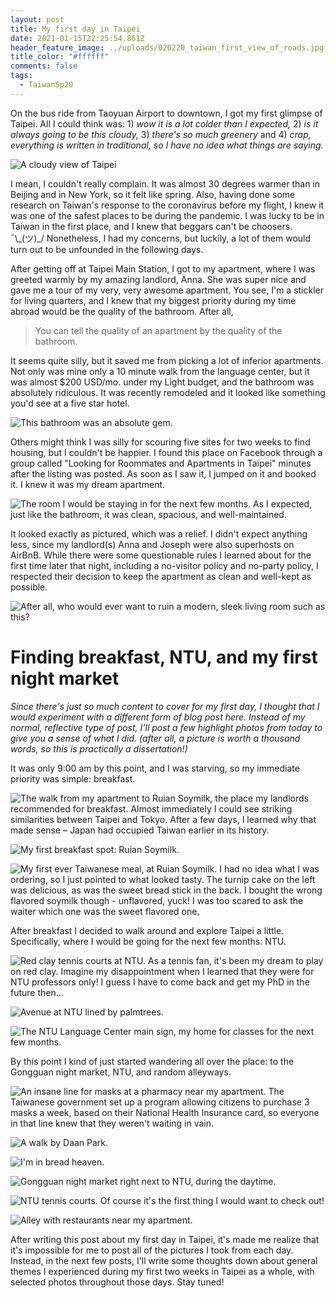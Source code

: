 ```yaml
---
layout: post
title: My first day in Taipei
date: 2021-01-15T22:25:54.861Z
header_feature_image: ../uploads/020220_taiwan_first_view_of_roads.jpg
title_color: "#ffffff"
comments: false
tags:
  - TaiwanSp20
---
```

On the bus ride from Taoyuan Airport to downtown, I got my first glimpse of Taipei. All I could think was: 1) *wow it is a lot colder than I expected,* 2) *is it always going to be this cloudy,* 3) *there's so much greenery* and 4) *crap, everything is written in traditional, so I have no idea what things are saying.*

![A cloudy view of Taipei](../uploads/020220_taipei_cloudy_view.jpg "A cloudy view of Taipei")

I mean, I couldn't really complain. It was almost 30 degrees warmer than in Beijing and in New York, so it felt like spring. Also, having done some research on Taiwan's response to the coronavirus before my flight, I knew it was one of the safest places to be during the pandemic. I was lucky to be in Taiwan in the first place, and I knew that beggars can't be choosers. ¯\\_(ツ)\_/ Nonetheless, I had my concerns, but luckily, a lot of them would turn out to be unfounded in the following days.

After getting off at Taipei Main Station, I got to my apartment, where I was greeted warmly by my amazing landlord, Anna. She was super nice and gave me a tour of my very, very awesome apartment. You see, I'm a stickler for living quarters, and I knew that my biggest priority during my time abroad would be the quality of the bathroom. After all,

> You can tell the quality of an apartment by the quality of the bathroom.

It seems quite silly, but it saved me from picking a lot of inferior apartments. Not only was mine only a 10 minute walk from the language center, but it was almost $200 USD/mo. under my Light budget, and the bathroom was absolutely ridiculous. It was recently remodeled and it looked like something you'd see at a five star hotel.

![This bathroom was an absolute gem.](../uploads/020220_taiwan_apt_bathroom.jpg "The clean bathroom in my apartment")

Others might think I was silly for scouring five sites for two weeks to find housing, but I couldn't be happier. I found this place on Facebook through a group called "Looking for Roommates and Apartments in Taipei" minutes after the listing was posted. As soon as I saw it, I jumped on it and booked it. I knew it was my dream apartment.

![The room I would be staying in for the next few months. As I expected, just like the bathroom, it was clean, spacious, and well-maintained.](../uploads/020220_taiwan_apt_room.jpg "Bedroom in Taiwan")

It looked exactly as pictured, which was a relief. I didn't expect anything less, since my landlord(s) Anna and Joseph were also superhosts on AirBnB. While there were some questionable rules I learned about for the first time later that night, including a no-visitor policy and no-party policy, I respected their decision to keep the apartment as clean and well-kept as possible.

![After all, who would ever want to ruin a modern, sleek living room such as this?](../uploads/020220_taiwan_apt_living_room.jpg "The living room in my apartment")

# Finding breakfast, NTU, and my first night market

*Since there's just so much content to cover for my first day, I thought that I would experiment with a different form of blog post here. Instead of my normal, reflective type of post, I'll post a few highlight photos from today to give you a sense of what I did. (after all, a picture is worth a thousand words, so this is practically a dissertation!)*

It was only 9:00 am by this point, and I was starving, so my immediate priority was simple: breakfast.

![The walk from my apartment to Ruian Soymilk, the place my landlords recommended for breakfast. Almost immediately I could see striking similarities between Taipei and Tokyo. After a few days, I learned why that made sense – Japan had occupied Taiwan earlier in its history.](../uploads/020220_walk_to_ruian.jpg "Walk to Ruian Soymilk for breakfast")

![My first breakfast spot: Ruian Soymilk.](../uploads/020220_ruian_soymilk.jpg "Ruian Soymilk")

![My first ever Taiwanese meal, at Ruian Soymilk. I had no idea what I was ordering, so I just pointed to what looked tasty. The turnip cake on the left was delicious, as was the sweet bread stick in the back. I bought the wrong flavored soymilk though - unflavored, yuck! I was too scared to ask the waiter which one was the sweet flavored one.](../uploads/020220_ruian_soymilk_breakfast.jpg "My first Taiwanese meal at Ruian soymilk")

After breakfast I decided to walk around and explore Taipei a little. Specifically, where I would be going for the next few months: NTU.

![Red clay tennis courts at NTU. As a tennis fan, it's been my dream to play on red clay. Imagine my disappointment when I learned that they were for NTU professors only! I guess I have to come back and get my PhD in the future then...](../uploads/020220_ntu_clay_tennis_courts.jpg "Red clay tennis courts at NTU")

![Avenue at NTU lined by palmtrees.](../uploads/020220_ntu_palmtrees_ave_cloudy.jpg "Avenue at NTU lined by palmtrees")

![The NTU Language Center main sign, my home for classes for the next few months.](../uploads/020220_ntu_language_center_sign.jpg "The NTU Language Center main sign")

By this point I kind of just started wandering all over the place: to the Gongguan night market, NTU, and random alleyways.

![An insane line for masks at a pharmacy near my apartment. The Taiwanese government set up a program allowing citizens to purchase 3 masks a week, based on their National Health Insurance card, so everyone in that line knew that they weren't waiting in vain.](../uploads/020220_taiwan_pharmacy_masks_line.jpg "Line for masks at a pharmacy near my apartment")

![A walk by Daan Park.](/images/daan_park.jpg "Daan Park lake")

![I'm in bread heaven.](../uploads/020220_taiwan_first_bakery.jpg "Taiwan bakery")

![Gongguan night market right next to NTU, during the daytime.](../uploads/020220_gongguan_night_market_daytime.jpg "Gongguan night market, during the daytime")

![NTU tennis courts. Of course it's the first thing I would want to check out!](../uploads/020220_ntu_tennis_courts.jpg "NTU tennis courts")

![Alley with restaurants near my apartment.](../uploads/020220_taiwan_restaurant_alley_near_apt.jpg "Alley with restaurants near my apartment")

After writing this post about my first day in Taipei, it's made me realize that it's impossible for me to post all of the pictures I took from each day. Instead, in the next few posts, I'll write some thoughts down about general themes I experienced during my first two weeks in Taipei as a whole, with selected photos throughout those days. Stay tuned!